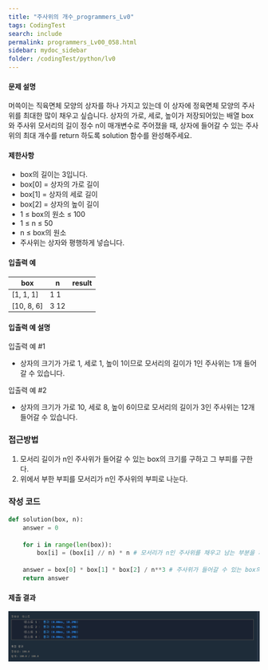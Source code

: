 ```yaml
---
title: "주사위의 개수_programmers_Lv0"
tags: CodingTest
search: include
permalink: programmers_Lv00_058.html
sidebar: mydoc_sidebar
folder: /codingTest/python/lv0
---
```



#### 문제 설명 <br>

머쓱이는 직육면체 모양의 상자를 하나 가지고 있는데 이 상자에 정육면체 모양의 주사위를 최대한 많이 채우고 싶습니다. 상자의 가로, 세로, 높이가 저장되어있는 배열 box와 주사위 모서리의 길이 정수 n이 매개변수로 주어졌을 때, 상자에 들어갈 수 있는 주사위의 최대 개수를 return 하도록 solution 함수를 완성해주세요.

#### 제한사항 <br>

- box의 길이는 3입니다.
- box[0] = 상자의 가로 길이
- box[1] = 상자의 세로 길이
- box[2] = 상자의 높이 길이
- 1 ≤ box의 원소 ≤ 100
- 1 ≤ n ≤ 50
- n ≤ box의 원소
- 주사위는 상자와 평행하게 넣습니다.

#### 입출력 예 <br>
  
box|	n|	result
---|---|---
[1, 1, 1]|	1	1
[10, 8, 6]|	3	12

#### 입출력 예 설명 <br>

입출력 예 #1
- 상자의 크기가 가로 1, 세로 1, 높이 1이므로 모서리의 길이가 1인 주사위는 1개 들어갈 수 있습니다.

입출력 예 #2
- 상자의 크기가 가로 10, 세로 8, 높이 6이므로 모서리의 길이가 3인 주사위는 12개 들어갈 수 있습니다.

### 접근방법 <br>

1. 모서리 길이가 n인 주사위가 들어갈 수 있는 box의 크기를 구하고 그 부피를 구한다.
2. 위에서 부한 부피를 모서리가 n인 주사위의 부피로 나눈다.

### 작성 코드 <br>

```python
def solution(box, n):
    answer = 0
    
    for i in range(len(box)):
        box[i] = (box[i] // n) * n # 모서리가 n인 주사위를 채우고 남는 부분을 제거한 길이를 구한다.
    
    answer = box[0] * box[1] * box[2] / n**3 # 주사위가 들어갈 수 있는 box의 부피를 주사위의 부피로 나눈다.
    return answer
```

#### 제출 결과

![제출 결과](\images\programmers_Lv00_058.png)



